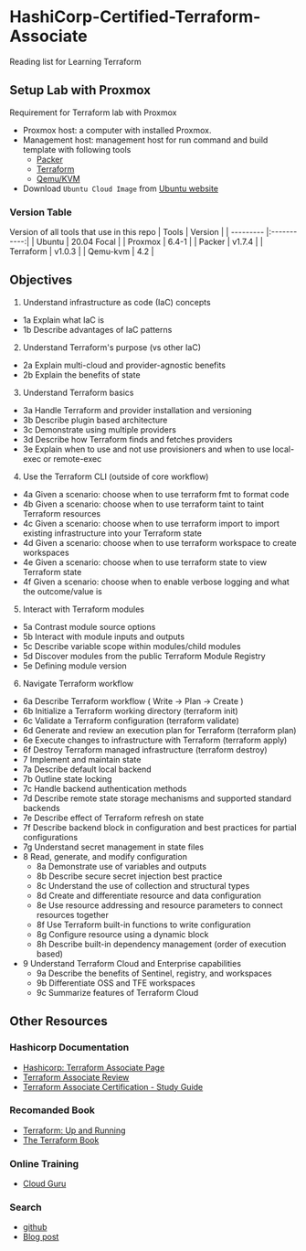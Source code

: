 # HashiCorp-Certified-Terraform-Associate
Reading list for Learning Terraform

## Setup Lab with Proxmox
Requirement for Terraform lab with Proxmox
* Proxmox host: a computer with installed Proxmox.
* Management host: management host for run command and build template with following tools
  * [Packer](https://learn.hashicorp.com/tutorials/packer/get-started-install-cli#installing-packer)
  * [Terraform](https://learn.hashicorp.com/tutorials/terraform/install-cli#install-terraform)
  * [Qemu/KVM](https://github.com/behradeslamifar/Linux-Professional-Institute-Certifications/tree/main/LPI304/labs#3303-kvm)
* Download `Ubuntu Cloud Image` from [Ubuntu website](https://cloud-images.ubuntu.com/focal/current/focal-server-cloudimg-amd64.img)

### Version Table
Version of all tools that use in this repo
| Tools     |   Version   | 
| --------- |:-----------:|
| Ubuntu    | 20.04 Focal |
| Proxmox   | 6.4-1       |
| Packer    | v1.7.4      |
| Terraform | v1.0.3      |
| Qemu-kvm  | 4.2         |

## Objectives
1. Understand infrastructure as code (IaC) concepts
  * 1a Explain what IaC is
  * 1b Describe advantages of IaC patterns
2. Understand Terraform's purpose (vs other IaC)
  * 2a	Explain multi-cloud and provider-agnostic benefits
  * 2b	Explain the benefits of state
3. Understand Terraform basics
  * 3a	Handle Terraform and provider installation and versioning
  * 3b	Describe plugin based architecture
  * 3c	Demonstrate using multiple providers
  * 3d	Describe how Terraform finds and fetches providers
  * 3e	Explain when to use and not use provisioners and when to use local-exec or remote-exec
4. Use the Terraform CLI (outside of core workflow)
  * 4a	Given a scenario: choose when to use terraform fmt to format code
  * 4b	Given a scenario: choose when to use terraform taint to taint Terraform resources
  * 4c	Given a scenario: choose when to use terraform import to import existing infrastructure into your Terraform state
  * 4d	Given a scenario: choose when to use terraform workspace to create workspaces
  * 4e	Given a scenario: choose when to use terraform state to view Terraform state
  * 4f	Given a scenario: choose when to enable verbose logging and what the outcome/value is
5. Interact with Terraform modules
  * 5a	Contrast module source options
  * 5b	Interact with module inputs and outputs
  * 5c	Describe variable scope within modules/child modules
  * 5d	Discover modules from the public Terraform Module Registry
  * 5e	Defining module version
6. Navigate Terraform workflow
  * 6a	Describe Terraform workflow ( Write -> Plan -> Create )
  * 6b	Initialize a Terraform working directory (terraform init)
  * 6c	Validate a Terraform configuration (terraform validate)
  * 6d	Generate and review an execution plan for Terraform (terraform plan)
  * 6e	Execute changes to infrastructure with Terraform (terraform apply)
  * 6f	Destroy Terraform managed infrastructure (terraform destroy)
  * 7	Implement and maintain state
  * 7a	Describe default local backend
  * 7b	Outline state locking
  * 7c	Handle backend authentication methods
  * 7d	Describe remote state storage mechanisms and supported standard backends
  * 7e	Describe effect of Terraform refresh on state
  * 7f	Describe backend block in configuration and best practices for partial configurations
  * 7g	Understand secret management in state files
* 8	Read, generate, and modify configuration
  * 8a	Demonstrate use of variables and outputs
  * 8b	Describe secure secret injection best practice
  * 8c	Understand the use of collection and structural types
  * 8d	Create and differentiate resource and data configuration
  * 8e	Use resource addressing and resource parameters to connect resources together
  * 8f	Use Terraform built-in functions to write configuration
  * 8g	Configure resource using a dynamic block
  * 8h	Describe built-in dependency management (order of execution based)
* 9	Understand Terraform Cloud and Enterprise capabilities
  * 9a	Describe the benefits of Sentinel, registry, and workspaces
  * 9b	Differentiate OSS and TFE workspaces
  * 9c	Summarize features of Terraform Cloud

## Other Resources

### Hashicorp Documentation
* [Hashicorp: Terraform Associate Page](https://www.hashicorp.com/certification/terraform-associate)
* [Terraform Associate Review](https://learn.hashicorp.com/tutorials/terraform/associate-review)
* [Terraform Associate Certification - Study Guide](https://learn.hashicorp.com/tutorials/terraform/associate-study?in=terraform/certification)

### Recomanded Book
* [Terraform: Up and Running](https://www.terraformupandrunning.com/)
* [The Terraform Book](https://www.amazon.com/Terraform-Book-James-Turnbull-ebook/dp/B01MZYE7OY)

### Online Training
* [Cloud Guru](https://acloud.guru/overview/hashicorp-certified-terraform-associate-1?_ga=2.128822156.102402904.1627941239-2138038631.1606556224&_gac=1.53403354.1627744044.Cj0KCQjw6ZOIBhDdARIsAMf8YyFEA1vvDP570sIwxXWYCx94tdwohinimXEvnDCXQOqROkvWzgea4_saAul2EALw_wcB)

### Search
* [github](https://github.com/rfitzhugh/terraform-associate)
* [Blog post](https://nedinthecloud.com/2020/04/27/preparing-for-the-hashicorp-terraform-certification/)
